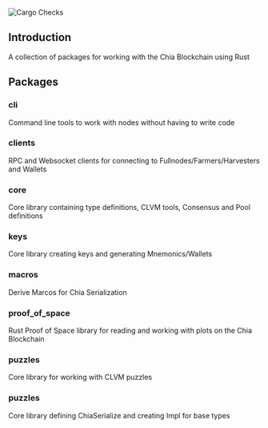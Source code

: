 ![Cargo Checks](https://github.com/GalactechsLLC/dg_xch_utils/actions/workflows/rust.yml/badge.svg)

## Introduction
A collection of packages for working with the Chia Blockchain using Rust

## Packages

### cli
Command line tools to work with nodes without having to write code

### clients
RPC and Websocket clients for connecting to Fullnodes/Farmers/Harvesters and Wallets 

### core
Core library containing type definitions, CLVM tools, Consensus and Pool definitions

### keys
Core library creating keys and generating Mnemonics/Wallets

### macros
Derive Marcos for Chia Serialization

### proof_of_space
Rust Proof of Space library for reading and working with plots on the Chia Blockchain

### puzzles
Core library for working with CLVM puzzles

### puzzles
Core library defining ChiaSerialize and creating Impl for base types
